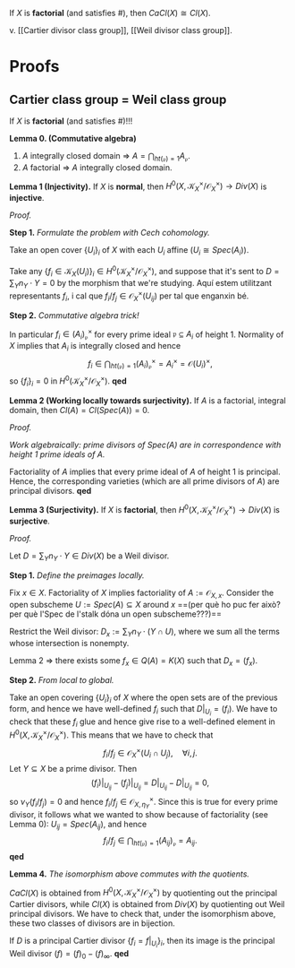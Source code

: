 If $X$ is **factorial** (and satisfies #), then $CaCl(X) \cong Cl(X)$.

v. [[Cartier divisor class group]], [[Weil divisor class group]].
# Proofs

## Cartier class group = Weil class group

If $X$ is **factorial** (and satisfies #)!!!

**Lemma 0. (Commutative algebra)**
1. $A$ integrally closed domain => $A = \bigcap_{ht(\mathfrak{p}) = 1}A_\mathfrak{p}$.
2. $A$ factorial => $A$ integrally closed domain.

**Lemma 1 (Injectivity).** If $X$ is **normal**, then $H^0(X,\mathcal{K}^\times_X/\mathcal{O}^\times_X) \to Div(X)$ is **injective**.

*Proof.*

**Step 1.** *Formulate the problem with Cech cohomology.*

Take an open cover $\{U_i\}_i$ of $X$ with each $U_i$ affine ($U_i \cong Spec(A_i)$).

Take any $\{f_i \in \mathcal{K}_X(U_i)\}_i \in H^0(\mathcal{K}_X^\times/\mathcal{O}_X^\times)$, and suppose that it's sent to $D = \sum_Y n_Y \cdot Y = 0$ by the morphism that we're studying. Aquí estem utilitzant representants $f_i$, i cal que $f_i/f_j \in \mathcal{O}_X^\times(U_{ij})$ per tal que enganxin bé.

**Step 2.** *Commutative algebra trick!*

In particular $f_i \in (A_i)_\mathfrak{p}^\times$ for every prime ideal $\mathfrak{p} \subseteq A_i$ of height 1. Normality of $X$ implies that $A_i$ is integrally closed and hence$$f_i \in \bigcap_{ht(\mathfrak{p})=1} (A_i)^\times_\mathfrak{p} = A_i^\times = \mathcal{O}(U_i)^\times,$$so $\{f_i\}_i = 0$ in $H^0(\mathcal{K}_X^\times/\mathcal{O}_X^\times)$. **qed**

**Lemma 2 (Working locally towards surjectivity).** If $A$ is a factorial, integral domain, then $Cl(A) = Cl(Spec(A)) = 0$.

*Proof.*

*Work algebraically: prime divisors of $Spec(A)$ are in correspondence with height 1 prime ideals of $A$.*

Factoriality of $A$ implies that every prime ideal of $A$ of height 1 is principal. Hence, the corresponding varieties (which are all prime divisors of $A$) are principal divisors. **qed**

**Lemma 3 (Surjectivity).** If $X$ is **factorial**, then $H^0(X,\mathcal{K}_X^\times/\mathcal{O}_X^\times) \to Div(X)$ is **surjective**.

*Proof.*

Let $D = \sum_Y n_Y \cdot Y \in Div(X)$ be a Weil divisor.

**Step 1.** *Define the preimages locally.*

Fix $x \in X$. Factoriality of $X$ implies factoriality of $A := \mathcal{O}_{X,x}$. Consider the open subscheme $U := Spec(A) \subseteq X$ around $x$ ==(per què ho puc fer això? per què l'Spec de l'stalk dóna un open subscheme???)==

Restrict the Weil divisor: $D_x := \sum_Y n_Y \cdot (Y \cap U)$, where we sum all the terms whose intersection is nonempty.

Lemma 2 => there exists some $f_x \in Q(A) = K(X)$ such that $D_x = (f_x)$.

**Step 2.** *From local to global.*

Take an open covering $\{U_i\}_i$ of $X$ where the open sets are of the previous form, and hence we have well-defined $f_i$ such that $D|_{U_i} = (f_i)$. We have to check that these $f_i$ glue and hence give rise to a well-defined element in $H^0(X, \mathcal{K}_X^\times/\mathcal{O}_X^\times)$. This means that we have to check that$$f_i/f_j \in \mathcal{O}_X^\times(U_i \cap U_j),\quad \forall i,j.$$
Let $Y \subseteq X$ be a prime divisor. Then$$(f_i)|_{U_{ij}} - (f_j)|_{U_{ij}} = D|_{U_{ij}} - D|_{U_{ij}} = 0,$$so $\nu_Y(f_i/f_j) = 0$ and hence $f_i/f_j \in \mathcal{O}_{X,\eta_Y}^\times$. Since this is true for every prime divisor, it follows what we wanted to show because of factoriality (see Lemma 0): $U_{ij} = Spec(A_{ij})$, and hence$$f_i/f_j \in \bigcap_{ht(\mathfrak{p}) = 1} (A_{ij})_\mathfrak{p} = A_{ij}.$$
**qed**

**Lemma 4.** *The isomorphism above commutes with the quotients.*

$CaCl(X)$ is obtained from $H^0(X,\mathcal{K}_X^\times/\mathcal{O}_X^\times)$ by quotienting out the principal Cartier divisors, while $Cl(X)$ is obtained from $Div(X)$ by quotienting out Weil principal divisors. We have to check that, under the isomorphism above, these two classes of divisors are in bijection.

If $D$ is a principal Cartier divisor $\{f_i = f|_{U_i}\}_i$, then its image is the principal Weil divisor $(f) = (f)_0 - (f)_\infty$. **qed**